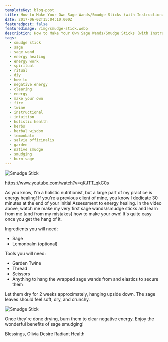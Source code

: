 ```yaml
---
templateKey: blog-post
title: How to Make Your Own Sage Wands/Smudge Sticks (with Instructional Video!)
date: 2017-06-02T15:04:10.000Z
featuredpost: false
featuredimage: /img/smudge-stick.webp
description: How to Make Your Own Sage Wands/Smudge Sticks (with Instructional Video!)
tags:
  - smudge stick
  - sage
  - sage wand
  - energy healing
  - energy work
  - spiritual
  - ritual
  - diy
  - how to
  - negative energy
  - clearing
  - energy
  - make your own
  - fire
  - twine
  - instructional
  - intuition
  - holistic health
  - herbs
  - herbal wisdom
  - lemonbalm
  - salvia officinalis
  - garden
  - native smudge
  - smudging
  - burn sage
---
```

![Smudge Stick](/img/smudge-stick.webp)

https://www.youtube.com/watch?v=qKJTT_qkC0s

As you know, I'm a holistic nutritionist, but a large part of my practice is energy healing! If you're a previous client of mine, you know I dedicate 30 minutes at the end of your Initial Assessment to energy healing. In the video above, watch me make my very first sage wands/smudge sticks and learn from me [and from my mistakes] how to make your own! It's quite easy once you get the hang of it. 

Ingredients you will need: 
- Sage
- Lemonbalm (optional)

Tools you will need: 
- Garden Twine
- Thread
- Scissors
- Anything to hang the wrapped sage wands from and elastics to secure them

Let them dry for 2 weeks approximately, hanging upside down. The sage leaves should feel soft, dry, and crunchy. 

![Smudge Stick](/img/smudge-stick-2.webp)

Once they're done drying, burn them to clear negative energy. Enjoy the wonderful benefits of sage smudging!

Blessings,
Olivia
Desire Radiant Health 